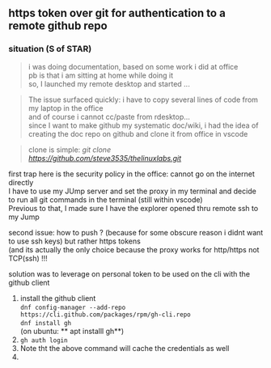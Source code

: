 ## https token over git for authentication to a remote github repo  
### situation (S of STAR)  
>i was doing documentation, based on some work i did at office  
pb is that i am sitting at home while doing it  
so, I launched my remote desktop and started ...  

>The issue surfaced quickly: i have to copy several lines of code from my laptop in the office  
and of course i cannot cc/paste from rdesktop...   
since I want to make github my systematic doc/wiki, i had the idea of creating the doc repo on github and clone it from office in vscode    

>clone is simple: *git clone https://github.com/steve3535/thelinuxlabs.git*  

first trap here is the security policy in the office: cannot go on the internet directly   
I have to use my JUmp server and set the proxy in my terminal and decide to run all git commands in the terminal (still within vscode)  
Previous to that, I made sure I have the explorer opened thru remote ssh to my Jump  

second issue: how to push ? (because for some obscure reason i didnt want to use ssh keys) but rather https tokens   
(and its actually the only choice because the proxy works for http/https not TCP(ssh) !!!   

solution was to leverage on personal token to be used on the cli with the github client  

1. install the github client  
   `dnf config-manager --add-repo https://cli.github.com/packages/rpm/gh-cli.repo`  
   `dnf install gh`  
   (on ubuntu: ** apt installl gh**)  
2. `gh auth login`
3. Note tht the above command will cache the credentials as well  
4. 


